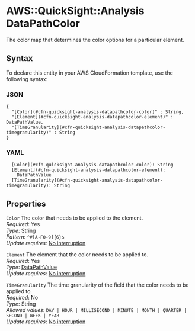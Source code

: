 # AWS::QuickSight::Analysis DataPathColor<a name="aws-properties-quicksight-analysis-datapathcolor"></a>

The color map that determines the color options for a particular element\.

## Syntax<a name="aws-properties-quicksight-analysis-datapathcolor-syntax"></a>

To declare this entity in your AWS CloudFormation template, use the following syntax:

### JSON<a name="aws-properties-quicksight-analysis-datapathcolor-syntax.json"></a>

```
{
  "[Color](#cfn-quicksight-analysis-datapathcolor-color)" : String,
  "[Element](#cfn-quicksight-analysis-datapathcolor-element)" : DataPathValue,
  "[TimeGranularity](#cfn-quicksight-analysis-datapathcolor-timegranularity)" : String
}
```

### YAML<a name="aws-properties-quicksight-analysis-datapathcolor-syntax.yaml"></a>

```
  [Color](#cfn-quicksight-analysis-datapathcolor-color): String
  [Element](#cfn-quicksight-analysis-datapathcolor-element):
    DataPathValue
  [TimeGranularity](#cfn-quicksight-analysis-datapathcolor-timegranularity): String
```

## Properties<a name="aws-properties-quicksight-analysis-datapathcolor-properties"></a>

`Color` <a name="cfn-quicksight-analysis-datapathcolor-color"></a>
The color that needs to be applied to the element\.  
_Required_: Yes  
_Type_: String  
_Pattern_: `^#[A-F0-9]{6}$`  
_Update requires_: [No interruption](https://docs.aws.amazon.com/AWSCloudFormation/latest/UserGuide/using-cfn-updating-stacks-update-behaviors.html#update-no-interrupt)

`Element` <a name="cfn-quicksight-analysis-datapathcolor-element"></a>
The element that the color needs to be applied to\.  
_Required_: Yes  
_Type_: [DataPathValue](aws-properties-quicksight-analysis-datapathvalue.md)  
_Update requires_: [No interruption](https://docs.aws.amazon.com/AWSCloudFormation/latest/UserGuide/using-cfn-updating-stacks-update-behaviors.html#update-no-interrupt)

`TimeGranularity` <a name="cfn-quicksight-analysis-datapathcolor-timegranularity"></a>
The time granularity of the field that the color needs to be applied to\.  
_Required_: No  
_Type_: String  
_Allowed values_: `DAY | HOUR | MILLISECOND | MINUTE | MONTH | QUARTER | SECOND | WEEK | YEAR`  
_Update requires_: [No interruption](https://docs.aws.amazon.com/AWSCloudFormation/latest/UserGuide/using-cfn-updating-stacks-update-behaviors.html#update-no-interrupt)
